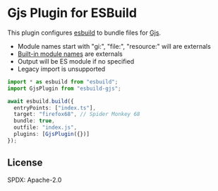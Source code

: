 # Gjs Plugin for ESBuild

This plugin configures [esbuild](https://esbuild.github.io/) to bundle files for [Gjs](https://gitlab.gnome.org/GNOME/gjs).

- Module names start with "gi:", "file:", "resource:" will are externals
- [Built-in module names](https://gitlab.gnome.org/GNOME/gjs/-/blob/master/doc/Modules.md) are externals
- Output will be ES module if no specified
- Legacy import is unsupported

````ts
import * as esbuild from "esbuild";
import GjsPlugin from "esbuild-gjs";

await esbuild.build({
  entryPoints: ["index.ts"],
  target: "firefox68", // Spider Monkey 68
  bundle: true,
  outfile: "index.js",
  plugins: [GjsPlugin({})]
});
````

## License
SPDX: Apache-2.0

